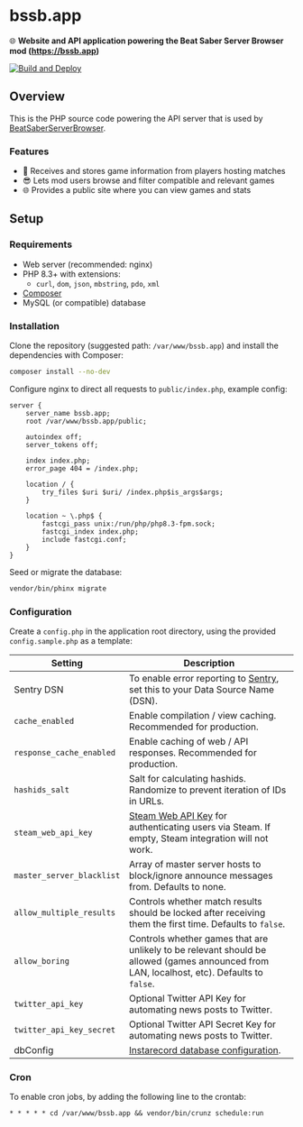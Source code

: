 # bssb.app

🌐 **Website and API application powering the Beat Saber Server Browser mod (https://bssb.app)**

[![Build and Deploy](https://github.com/roydejong/bssb.app/workflows/Build%20and%20Deploy/badge.svg)](https://github.com/roydejong/bssb.app/actions?query=workflow%3A%22Build+and+Deploy%22)

## Overview

This is the PHP source code powering the API server that is used
by [BeatSaberServerBrowser](https://github.com/roydejong/BeatSaberServerBrowser).

### Features

- 📝 Receives and stores game information from players hosting matches
- 😎 Lets mod users browse and filter compatible and relevant games
- 🌐 Provides a public site where you can view games and stats

## Setup

### Requirements

- Web server (recommended: nginx)
- PHP 8.3+ with extensions:
    - `curl`, `dom`, `json`, `mbstring`, `pdo`, `xml`
- [Composer](https://getcomposer.org/)
- MySQL (or compatible) database

### Installation

Clone the repository (suggested path: `/var/www/bssb.app`) and install the dependencies with Composer:

```bash
composer install --no-dev
```

Configure nginx to direct all requests to `public/index.php`, example config:

```nginx
server {
    server_name bssb.app;
    root /var/www/bssb.app/public;

    autoindex off;
    server_tokens off;

    index index.php;
    error_page 404 = /index.php;

    location / {
        try_files $uri $uri/ /index.php$is_args$args;
    }

    location ~ \.php$ {
        fastcgi_pass unix:/run/php/php8.3-fpm.sock;
        fastcgi_index index.php;
        include fastcgi.conf;
    }
}
``` 

Seed or migrate the database:

```bash
vendor/bin/phinx migrate
```

### Configuration

Create a `config.php` in the application root directory, using the provided `config.sample.php` as a template:

| Setting                   | Description                                                                                                                                |
|---------------------------|--------------------------------------------------------------------------------------------------------------------------------------------|
| Sentry DSN                | To enable error reporting to [Sentry](https://sentry.io/welcome/), set this to your Data Source Name (DSN).                                |
| `cache_enabled`           | Enable compilation / view caching. Recommended for production.                                                                             |
| `response_cache_enabled`  | Enable caching of web / API responses. Recommended for production.                                                                         |
| `hashids_salt`            | Salt for calculating hashids. Randomize to prevent iteration of IDs in URLs.                                                               |
| `steam_web_api_key`       | [Steam Web API Key](https://steamcommunity.com/dev) for authenticating users via Steam. If empty, Steam integration will not work.         |
| `master_server_blacklist` | Array of master server hosts to block/ignore announce messages from. Defaults to none.                                                     |
| `allow_multiple_results`  | Controls whether match results should be locked after receiving them the first time. Defaults to `false`.                                  |
| `allow_boring`            | Controls whether games that are unlikely to be relevant should be allowed (games announced from LAN, localhost, etc). Defaults to `false`. |
| `twitter_api_key`         | Optional Twitter API Key for automating news posts to Twitter.                                                                             |
| `twitter_api_key_secret`  | Optional Twitter API Secret Key for automating news posts to Twitter.                                                                      |
| dbConfig                  | [Instarecord database configuration](https://github.com/SoftwarePunt/instarecord?tab=readme-ov-file#configuration).                        |

### Cron

To enable cron jobs, by adding the following line to the crontab:

```
* * * * * cd /var/www/bssb.app && vendor/bin/crunz schedule:run
```
